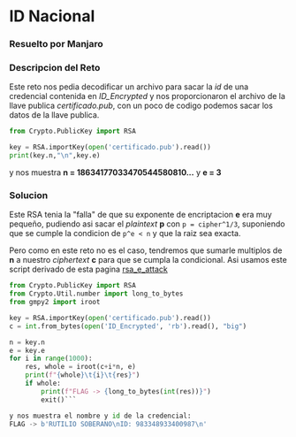 # ID Nacional

### Resuelto por Manjaro

### Descripcion del Reto

Este reto nos pedia decodificar un archivo para sacar la *id* de una credencial contenida en *ID_Encrypted* y nos proporcionaron el archivo de la llave publica *certificado.pub*, con un poco de codigo podemos sacar los datos de la llave publica.

```python
from Crypto.PublicKey import RSA

key = RSA.importKey(open('certificado.pub').read())
print(key.n,"\n",key.e)
```

y nos muestra **n = 18634177033470544580810...** y **e = 3**

### Solucion

Este RSA tenia la "falla" de que su exponente de encriptacion **e** era muy pequeño, pudiendo asi sacar el *plaintext* **p** con ```p = cipher^1/3```, suponiendo que se cumple la condicion de ```p^e < n``` y que la raiz sea exacta.

Pero como en este reto no es el caso, tendremos que sumarle multiplos de **n** a nuestro *ciphertext* **c** para que se cumpla la condicional. Asi usamos este script derivado de esta pagina [rsa_e_attack](https://ctf-wiki.github.io/ctf-wiki/crypto/asymmetric/rsa/rsa_e_attack/)

```python
from Crypto.PublicKey import RSA
from Crypto.Util.number import long_to_bytes
from gmpy2 import iroot

key = RSA.importKey(open('certificado.pub').read())
c = int.from_bytes(open('ID_Encrypted', 'rb').read(), "big")

n = key.n
e = key.e
for i in range(1000):
    res, whole = iroot(c+i*n, e)
    print(f"{whole}\t{i}\t{res}")
    if whole:
        print(f"FLAG -> {long_to_bytes(int(res))}")
        exit()```

y nos muestra el nombre y id de la credencial:
FLAG -> b'RUTILIO SOBERANO\nID: 983348933400987\n'